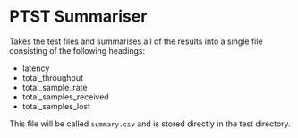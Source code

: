 # PTST Summariser

Takes the test files and summarises all of the results into a single file consisting of the following headings:

- latency
- total_throughput
- total_sample_rate
- total_samples_received
- total_samples_lost

This file will be called `summary.csv` and is stored directly in the test directory.
